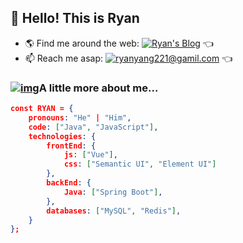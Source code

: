 ## 👋 Hello! This is Ryan

- 🌎 Find me around the web: [![Ryan's Blog](https://camo.githubusercontent.com/df4c703c388a7874395bdee18c59dbceae5d8fa4/68747470733a2f2f696d672e736869656c64732e696f2f62616467652f426c6f672d4e6163636c2773253230426c6f672d626c75653f7374796c653d666c61742d737175617265266c696e6b3d68747470733a2f2f6e6163636c2e746f70)](http://49.234.95.180:8080/) 👈
- 📫 Reach me asap: [![ryanyang221@gamil.com](https://camo.githubusercontent.com/63ae6a4eae6d39f8971ac37a0fb41401aba5ff68/68747470733a2f2f696d672e736869656c64732e696f2f62616467652f61646d696e406e6163636c2e746f702d6331343433383f7374796c653d666c61742d737175617265266c6f676f3d476d61696c266c6f676f436f6c6f723d7768697465266c696e6b3d6d61696c746f3a61646d696e406e6163636c2e746f70)](ryanyang221@gamil.com) 👈

### [![img](https://camo.githubusercontent.com/40dff491d4e8123af55298ef908faedb66c463e5/68747470733a2f2f6d656469612e67697068792e636f6d2f6d656469612f57556c706c634d704f43456d5447427442572f67697068792e676966)](https://camo.githubusercontent.com/40dff491d4e8123af55298ef908faedb66c463e5/68747470733a2f2f6d656469612e67697068792e636f6d2f6d656469612f57556c706c634d704f43456d5447427442572f67697068792e676966)A little more about me...

```json
const RYAN = {
    pronouns: "He" | "Him",
    code: ["Java", "JavaScript"],
    technologies: {
        frontEnd: {
            js: ["Vue"],
            css: ["Semantic UI", "Element UI"]
        },
        backEnd: {
            Java: ["Spring Boot"],
        },
        databases: ["MySQL", "Redis"],
    }
};
```

